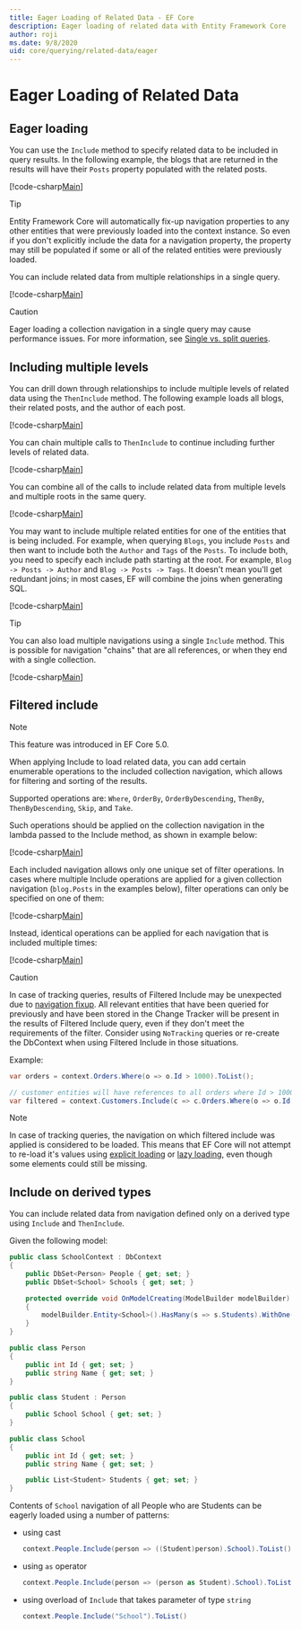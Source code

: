 ```yaml
---
title: Eager Loading of Related Data - EF Core
description: Eager loading of related data with Entity Framework Core
author: roji
ms.date: 9/8/2020
uid: core/querying/related-data/eager
---
```

# Eager Loading of Related Data

## Eager loading

You can use the `Include` method to specify related data to be included in query results. In the following example, the blogs that are returned in the results will have their `Posts` property populated with the related posts.

[!code-csharp[Main](../../../../samples/core/Querying/RelatedData/Program.cs#SingleInclude)]

> [!TIP]
> Entity Framework Core will automatically fix-up navigation properties to any other entities that were previously loaded into the context instance. So even if you don't explicitly include the data for a navigation property, the property may still be populated if some or all of the related entities were previously loaded.

You can include related data from multiple relationships in a single query.

[!code-csharp[Main](../../../../samples/core/Querying/RelatedData/Program.cs#MultipleIncludes)]

> [!CAUTION]
> Eager loading a collection navigation in a single query may cause performance issues. For more information, see [Single vs. split queries](xref:core/querying/single-split-queries).

## Including multiple levels

You can drill down through relationships to include multiple levels of related data using the `ThenInclude` method. The following example loads all blogs, their related posts, and the author of each post.

[!code-csharp[Main](../../../../samples/core/Querying/RelatedData/Program.cs#SingleThenInclude)]

You can chain multiple calls to `ThenInclude` to continue including further levels of related data.

[!code-csharp[Main](../../../../samples/core/Querying/RelatedData/Program.cs#MultipleThenIncludes)]

You can combine all of the calls to include related data from multiple levels and multiple roots in the same query.

[!code-csharp[Main](../../../../samples/core/Querying/RelatedData/Program.cs#IncludeTree)]

You may want to include multiple related entities for one of the entities that is being included. For example, when querying `Blogs`, you include `Posts` and then want to include both the `Author` and `Tags` of the `Posts`. To include both, you need to specify each include path starting at the root. For example, `Blog -> Posts -> Author` and `Blog -> Posts -> Tags`. It doesn't mean you'll get redundant joins; in most cases, EF will combine the joins when generating SQL.

[!code-csharp[Main](../../../../samples/core/Querying/RelatedData/Program.cs#MultipleLeafIncludes)]

> [!TIP]
> You can also load multiple navigations using a single `Include` method. This is possible for navigation "chains" that are all references, or when they end with a single collection.

[!code-csharp[Main](../../../../samples/core/Querying/RelatedData/Program.cs#IncludeMultipleNavigationsWithSingleInclude)]

## Filtered include

> [!NOTE]
> This feature was introduced in EF Core 5.0.

When applying Include to load related data, you can add certain enumerable operations to the included collection navigation, which allows for filtering and sorting of the results.

Supported operations are: `Where`, `OrderBy`, `OrderByDescending`, `ThenBy`, `ThenByDescending`, `Skip`, and `Take`.

Such operations should be applied on the collection navigation in the lambda passed to the Include method, as shown in example below:

[!code-csharp[Main](../../../../samples/core/Querying/RelatedData/Program.cs#FilteredInclude)]

Each included navigation allows only one unique set of filter operations. In cases where multiple Include operations are applied for a given collection navigation (`blog.Posts` in the examples below), filter operations can only be specified on one of them:

[!code-csharp[Main](../../../../samples/core/Querying/RelatedData/Program.cs#MultipleLeafIncludesFiltered1)]

Instead, identical operations can be applied for each navigation that is included multiple times:

[!code-csharp[Main](../../../../samples/core/Querying/RelatedData/Program.cs#MultipleLeafIncludesFiltered2)]

> [!CAUTION]
> In case of tracking queries, results of Filtered Include may be unexpected due to [navigation fixup](xref:core/querying/tracking). All relevant entities that have been queried for previously and have been stored in the Change Tracker will be present in the results of Filtered Include query, even if they don't meet the requirements of the filter. Consider using `NoTracking` queries or re-create the DbContext when using Filtered Include in those situations.

Example:

```csharp
var orders = context.Orders.Where(o => o.Id > 1000).ToList();

// customer entities will have references to all orders where Id > 1000, rather than > 5000
var filtered = context.Customers.Include(c => c.Orders.Where(o => o.Id > 5000)).ToList();
```

> [!NOTE]
> In case of tracking queries, the navigation on which filtered include was applied is considered to be loaded. This means that EF Core will not attempt to re-load it's values using [explicit loading](xref:core/querying/related-data/explicit) or [lazy loading](xref:core/querying/related-data/lazy), even though some elements could still be missing.

## Include on derived types

You can include related data from navigation defined only on a derived type using `Include` and `ThenInclude`.

Given the following model:

```csharp
public class SchoolContext : DbContext
{
    public DbSet<Person> People { get; set; }
    public DbSet<School> Schools { get; set; }

    protected override void OnModelCreating(ModelBuilder modelBuilder)
    {
        modelBuilder.Entity<School>().HasMany(s => s.Students).WithOne(s => s.School);
    }
}

public class Person
{
    public int Id { get; set; }
    public string Name { get; set; }
}

public class Student : Person
{
    public School School { get; set; }
}

public class School
{
    public int Id { get; set; }
    public string Name { get; set; }

    public List<Student> Students { get; set; }
}
```

Contents of `School` navigation of all People who are Students can be eagerly loaded using a number of patterns:

* using cast

  ```csharp
  context.People.Include(person => ((Student)person).School).ToList()
  ```

* using `as` operator

  ```csharp
  context.People.Include(person => (person as Student).School).ToList()
  ```

* using overload of `Include` that takes parameter of type `string`

  ```csharp
  context.People.Include("School").ToList()
  ```

